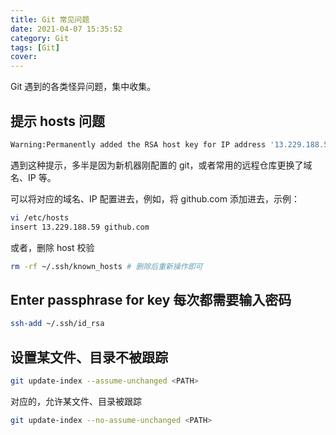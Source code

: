 ```yaml
---
title: Git 常见问题
date: 2021-04-07 15:35:52
category: Git
tags: [Git]
cover:
---
```


Git 遇到的各类怪异问题，集中收集。

## 提示 hosts 问题

```zsh
Warning:Permanently added the RSA host key for IP address '13.229.188.59' to the list of known hosts.
```

遇到这种提示，多半是因为新机器刚配置的 git，或者常用的远程仓库更换了域名、IP 等。

可以将对应的域名、IP 配置进去，例如，将 github.com 添加进去，示例：

```zsh
vi /etc/hosts
insert 13.229.188.59 github.com
```

或者，删除 host 校验

```zsh
rm -rf ~/.ssh/known_hosts # 删除后重新操作即可
```

## Enter passphrase for key 每次都需要输入密码

```zsh
ssh-add ~/.ssh/id_rsa
```

## 设置某文件、目录不被跟踪

```zsh
git update-index --assume-unchanged <PATH>
```

对应的，允许某文件、目录被跟踪

```zsh
git update-index --no-assume-unchanged <PATH>
```